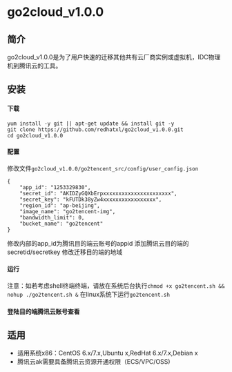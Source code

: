 # go2cloud_v1.0.0

## 简介
go2cloud_v1.0.0是为了用户快速的迁移其他共有云厂商实例或虚拟机，IDC物理机到腾讯云的工具。

## 安装
#### 下载
```
yum install -y git || apt-get update && install git -y
git clone https://github.com/redhatxl/go2cloud_v1.0.0.git
cd go2cloud_v1.0.0
```
#### 配置

修改文件`go2cloud_v1.0.0/go2tencent_src/config/user_config.json`
```
{
    "app_id": "1253329830",
    "secret_id": "AKIDZyGQXbErpxxxxxxxxxxxxxxxxxxxxxx",
    "secret_key": "kFUTDk38yZw4xxxxxxxxxxxxxxxxx",
    "region_id": "ap-beijing",
    "image_name": "go2tencent-img",
    "bandwidth_limit": 0,
    "bucket_name": "go2tencent"
}

```
修改内部的app_id为腾讯目的端云账号的appid
添加腾讯云目的端的secretid/secretkey
修改迁移目的端的地域

#### 运行
注意：如若考虑shell终端终端，请放在系统后台执行`chmod +x go2tencent.sh && nohup ./go2tencent.sh &`
在linux系统下运行`go2tencent.sh`

#### 登陆目的端腾讯云账号查看

## 适用

* 适用系统x86：CentOS 6.x/7.x,Ubuntu x,RedHat 6.x/7.x,Debian x
* 腾讯云ak需要具备腾讯云资源开通权限（ECS/VPC/OSS)

